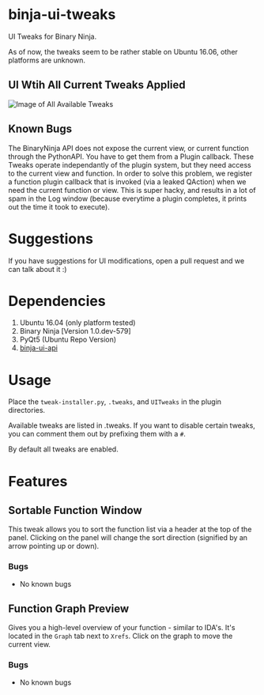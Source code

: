 # binja-ui-tweaks
UI Tweaks for Binary Ninja.

As of now, the tweaks seem to be rather stable on Ubuntu 16.06, other platforms are unknown.

## UI Wtih All Current Tweaks Applied 

![Image of All Available Tweaks](http://i.imgur.com/eyiojnd.png)

## Known Bugs

The BinaryNinja API does not expose the current view, or current function through the PythonAPI. You have to get them from a Plugin callback. These Tweaks operate independantly of the plugin system, but they need access to the current view and function. In order to solve this problem, we register a function plugin callback that is invoked (via a leaked QAction) when we need the current function or view. This is super hacky, and results in a lot of spam in the Log window (because everytime a plugin completes, it prints out the time it took to execute).

# Suggestions

If you have suggestions for UI modifications, open a pull request and we can talk about it :)

# Dependencies 

1. Ubuntu 16.04 (only platform tested)
2. Binary Ninja [Version 1.0.dev-579]
3. PyQt5 (Ubuntu Repo Version)
4. [binja-ui-api](http://www.github.com/nbsdx/binja-ui-api)

# Usage

Place the `tweak-installer.py`, `.tweaks`, and `UITweaks` in the plugin directories. 

Available tweaks are listed in .tweaks. If you want to disable certain tweaks, you can comment them out by prefixing them with a `#`. 

By default all tweaks are enabled.

# Features

## Sortable Function Window

This tweak allows you to sort the function list via a header at the top of the panel. Clicking on the panel will change the sort direction (signified by an arrow pointing up or down).

### Bugs

* No known bugs

## Function Graph Preview

Gives you a high-level overview of your function - similar to IDA's. It's located in the `Graph` tab next to `Xrefs`. Click on the graph to move the current view.

### Bugs

* No known bugs
